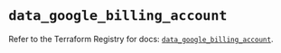 # `data_google_billing_account`

Refer to the Terraform Registry for docs: [`data_google_billing_account`](https://registry.terraform.io/providers/hashicorp/google/6.43.0/docs/data-sources/billing_account).
